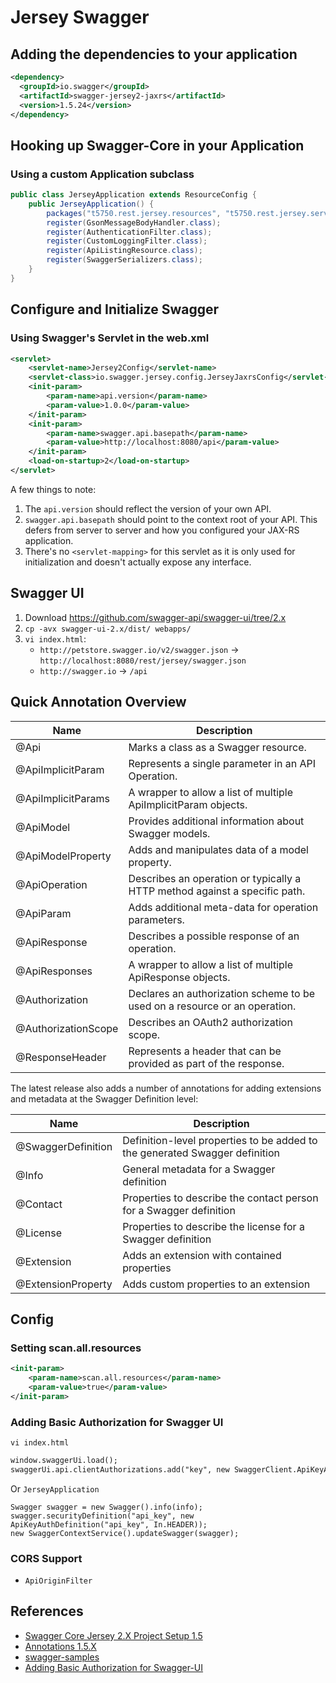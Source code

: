 # Jersey Swagger

## Adding the dependencies to your application
```xml
<dependency>
  <groupId>io.swagger</groupId>
  <artifactId>swagger-jersey2-jaxrs</artifactId>
  <version>1.5.24</version>
</dependency>
```

## Hooking up Swagger-Core in your Application
### Using a custom Application subclass
```java
public class JerseyApplication extends ResourceConfig {
	public JerseyApplication() {
		packages("t5750.rest.jersey.resources", "t5750.rest.jersey.service");
		register(GsonMessageBodyHandler.class);
		register(AuthenticationFilter.class);
		register(CustomLoggingFilter.class);
		register(ApiListingResource.class);
		register(SwaggerSerializers.class);
	}
}
```

## Configure and Initialize Swagger
### Using Swagger's Servlet in the web.xml
```xml
<servlet>
	<servlet-name>Jersey2Config</servlet-name>
	<servlet-class>io.swagger.jersey.config.JerseyJaxrsConfig</servlet-class>
	<init-param>
		<param-name>api.version</param-name>
		<param-value>1.0.0</param-value>
	</init-param>
	<init-param>
		<param-name>swagger.api.basepath</param-name>
		<param-value>http://localhost:8080/api</param-value>
	</init-param>
	<load-on-startup>2</load-on-startup>
</servlet>
```
A few things to note:
1. The `api.version` should reflect the version of your own API.
2. `swagger.api.basepath` should point to the context root of your API. This defers from server to server and how you configured your JAX-RS application.
3. There's no `<servlet-mapping>` for this servlet as it is only used for initialization and doesn't actually expose any interface.

## Swagger UI
1. Download https://github.com/swagger-api/swagger-ui/tree/2.x
2. `cp -avx swagger-ui-2.x/dist/ webapps/`
3. `vi index.html`:
	- `http://petstore.swagger.io/v2/swagger.json` -> `http://localhost:8080/rest/jersey/swagger.json`
	- `http://swagger.io` -> `/api`

## Quick Annotation Overview

Name | Description
---|-----
@Api | Marks a class as a Swagger resource.
@ApiImplicitParam | Represents a single parameter in an API Operation.
@ApiImplicitParams | A wrapper to allow a list of multiple ApiImplicitParam objects.
@ApiModel | Provides additional information about Swagger models.
@ApiModelProperty | Adds and manipulates data of a model property.
@ApiOperation | Describes an operation or typically a HTTP method against a specific path.
@ApiParam | Adds additional meta-data for operation parameters.
@ApiResponse | Describes a possible response of an operation.
@ApiResponses | A wrapper to allow a list of multiple ApiResponse objects.
@Authorization | Declares an authorization scheme to be used on a resource or an operation.
@AuthorizationScope | Describes an OAuth2 authorization scope.
@ResponseHeader | Represents a header that can be provided as part of the response.

The latest release also adds a number of annotations for adding extensions and metadata at the Swagger Definition level:

Name | Description
---|-----
@SwaggerDefinition | Definition-level properties to be added to the generated Swagger definition
@Info | General metadata for a Swagger definition
@Contact | Properties to describe the contact person for a Swagger definition
@License | Properties to describe the license for a Swagger definition
@Extension | Adds an extension with contained properties
@ExtensionProperty | Adds custom properties to an extension

## Config
### Setting scan.all.resources
```xml
<init-param>
	<param-name>scan.all.resources</param-name>
	<param-value>true</param-value>
</init-param>
```

### Adding Basic Authorization for Swagger UI
`vi index.html`
```html
window.swaggerUi.load();
swaggerUi.api.clientAuthorizations.add("key", new SwaggerClient.ApiKeyAuthorization("Authorization", "Basic dDU3NTA6MTIz", "header"));
```
Or `JerseyApplication`
```
Swagger swagger = new Swagger().info(info);
swagger.securityDefinition("api_key", new ApiKeyAuthDefinition("api_key", In.HEADER));
new SwaggerContextService().updateSwagger(swagger);
```

### CORS Support
- `ApiOriginFilter`

## References
- [Swagger Core Jersey 2.X Project Setup 1.5](https://github.com/swagger-api/swagger-core/wiki/Swagger-Core-Jersey-2.X-Project-Setup-1.5)
- [Annotations 1.5.X](https://github.com/swagger-api/swagger-core/wiki/Annotations-1.5.X)
- [swagger-samples](https://github.com/swagger-api/swagger-samples/blob/master/java/java-jaxrs-no-annotations/src/main/webapp/WEB-INF/web.xml)
- [Adding Basic Authorization for Swagger-UI](https://stackoverflow.com/questions/31057343/adding-basic-authorization-for-swagger-ui)